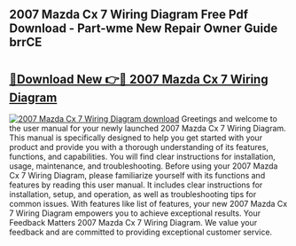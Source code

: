 ## 2007 Mazda Cx 7 Wiring Diagram Free Pdf Download - Part-wme New Repair Owner Guide brrCE

# <h2><a href="http://dfs0cy.blite.top/?on=2007+Mazda+Cx+7+Wiring+Diagram">🔗Download New 👉🔴 2007 Mazda Cx 7 Wiring Diagram</a></h2>

[![2007 Mazda Cx 7 Wiring Diagram download](https://i.imgur.com/lujVjoI.png)](http://dfs0cy.blite.top/?on=2007+Mazda+Cx+7+Wiring+Diagram)
Greetings and welcome to the user manual for your newly launched 2007 Mazda Cx 7 Wiring Diagram. This manual is specifically designed to help you get started with your product and provide you with a thorough understanding of its features, functions, and capabilities. You will find clear instructions for installation, usage, maintenance, and troubleshooting. Before using your 2007 Mazda Cx 7 Wiring Diagram, please familiarize yourself with its functions and features by reading this user manual. It includes clear instructions for installation, setup, and operation, as well as troubleshooting tips for common issues. With features like list of features, your new 2007 Mazda Cx 7 Wiring Diagram empowers you to achieve exceptional results. Your Feedback Matters 2007 Mazda Cx 7 Wiring Diagram. We value your feedback and are committed to providing exceptional customer service.
